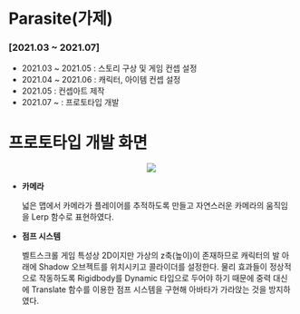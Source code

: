 # Parasite(가제)
  ### [2021.03 ~ 2021.07]
  - 2021.03 ~ 2021.05 : 스토리 구상 및 게임 컨셉 설정
  - 2021.04 ~ 2021.06 : 캐릭터, 아이템 컨셉 설정
  - 2021.05 : 컨셉아트 제작
  - 2021.07 ~ : 프로토타입 개발
 
 # 프로토타입 개발 화면
  <p align="center"><img src = "https://user-images.githubusercontent.com/57585303/150061198-a6dbeab5-f8c4-4c95-8c85-4859fd10adf1.gif"></p>

  - **카메라**
  
    넓은 맵에서 카메라가 플레이어를 추적하도록 만들고 자연스러운 카메라의 움직임을 Lerp 함수로 표현하였다.
    
  - **점프 시스템**

    벨트스크롤 게임 특성상 2D이지만 가상의 z축(높이)이 존재하므로 캐릭터의 발 아래에 Shadow 오브젝트를 위치시키고 콜라이더를 설정한다. 물리 효과들이 정상적으로 작동하도록 Rigidbody를 Dynamic 타입으로 두어야 하기 때문에 중력 대신에 Translate 함수를 이용한 점프 시스템을 구현해 아바타가 가라앉는 것을 방지하였다.
    
    
